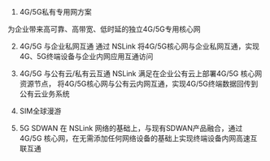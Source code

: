 1. 4G/5G私有专用网方案

为企业带来高可靠、高带宽、低时延的独立4G/5G专用核心网


2. 4G/5G 与企业私网互通
通过 NSLink 将4G/5G核心网与企业私网互通，实现4G、5G终端设备与企业内网应用互通访问



4. 4G/5G 与公有云/私有云互通
NSLink 满足在企业公有云上部署4G/5G 核心网资源节点， 将4G/5G核心网与公有云内网互通，实现4G/5G终端数据回传到公有云业务系统



5. SIM全球漫游




6. 5G SDWAN
在 NSLink 网络的基础上，与现有SDWAN产品融合，通过 4G/5G 核心网，在无需添加任何网络设备的基础上实现终端设备内网高速互联互通
